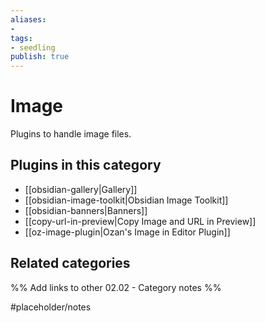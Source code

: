 ```yaml
---
aliases:
- 
tags: 
- seedling 
publish: true
---
```



# Image

Plugins to handle image files.

## Plugins in this category

- [[obsidian-gallery|Gallery]]
- [[obsidian-image-toolkit|Obsidian Image Toolkit]]
- [[obsidian-banners|Banners]]
- [[copy-url-in-preview|Copy Image and URL in Preview]]
- [[oz-image-plugin|Ozan's Image in Editor Plugin]]

## Related categories

%% Add links to other 02.02 - Category notes %%

#placeholder/notes